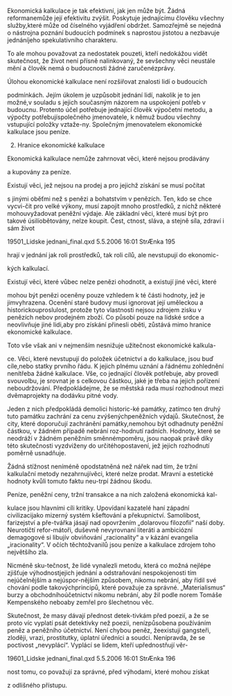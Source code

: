 
Ekonomická kalkulace je tak efektivní, jak jen může být. Žádná reformanemůže její efektivitu zvýšit. Poskytuje jednajícímu člověku všechny služby,které může od číselného vyjádření obdržet. Samozřejmě se nejedná o nástrojna poznání budoucích podmínek s naprostou jistotou a nezbavuje jednáníjeho spekulativního charakteru.

To ale mohou považovat za nedostatek pouzeti, kteří nedokážou vidět skutečnost, že život není přísně nalinkovaný, že sevšechny věci neustále mění a člověk nemá o budoucnosti žádné zaručenézprávy.

Úlohou ekonomické kalkulace není rozšiřovat znalosti lidí o budoucích

podmínkách. Jejím úkolem je uzpůsobit jednání lidí, nakolik je to jen možné,v souladu s jejich současným názorem na uspokojení potřeb v budoucnu. Protento účel potřebuje jednající člověk výpočetní metodu, a výpočty potřebujíspolečného jmenovatele, k němuž budou všechny vstupující položky vztaže-ny. Společným jmenovatelem ekonomické kalkulace jsou peníze.

2. Hranice ekonomické kalkulace

Ekonomická kalkulace nemůže zahrnovat věci, které nejsou prodávány

a kupovány za peníze.

Existují věci, jež nejsou na prodej a pro jejichž získání se musí počítat

s jinými oběťmi než s penězi a bohatstvím v penězích. Ten, kdo se chce vycvi-čit pro velké výkony, musí zapojit mnoho prostředků, z nichž některé mohouvyžadovat peněžní výdaje. Ale základní věci, které musí být pro takové úsilíobětovány, nelze koupit. Čest, ctnost, sláva, a stejně síla, zdraví i sám život

19501_Lidske jednani_final.qxd 5.5.2006 16:01 StrÆnka 195

hrají v jednání jak roli prostředků, tak roli cílů, ale nevstupují do ekonomic-

kých kalkulací.

Existují věci, které vůbec nelze penězi ohodnotit, a existují jiné věci, které

mohou být penězi oceněny pouze vzhledem k té části hodnoty, jež je jimvyhrazena. Ocenění staré budovy musí ignorovat její uměleckou a historickouproslulost, protože tyto vlastnosti nejsou zdrojem zisku v penězích nebov prodejném zboží. Co působí pouze na lidské srdce a neovlivňuje jiné lidi,aby pro získání přinesli oběti, zůstává mimo hranice ekonomické kalkulace.

Toto vše však ani v nejmenším nesnižuje užitečnost ekonomické kalkula-

ce. Věci, které nevstupují do položek účetnictví a do kalkulace, jsou buď cíle,nebo statky prvního řádu. K jejich plnému uznání a řádnému zohlednění nenítřeba žádné kalkulace. Vše, co jednající člověk potřebuje, aby provedl svouvolbu, je srovnat je s celkovou částkou, jaké je třeba na jejich pořízení neboudržování. Předpokládejme, že se městská rada musí rozhodnout mezi dvěmaprojekty na dodávku pitné vody.

Jeden z nich předpokládá demolici historic-ké památky, zatímco ten druhý tuto památku zachrání za cenu zvýšenýchpeněžních výdajů. Skutečnost, že city, které doporučují zachránění památky,nemohou být odhadnuty peněžní částkou, v žádném případě nebrání roz-hodnutí radních. Hodnoty, které se neodráží v žádném peněžním směnnémpoměru, jsou naopak právě díky této skutečnosti vyzdviženy do určitéhopostavení, jež jejich rozhodnutí poměrně usnadňuje.

Žádná stížnost neníméně opodstatněná než nářek nad tím, že tržní kalkulační metody nezahrnujívěci, které nelze prodat. Mravní a estetické hodnoty kvůli tomuto faktu neu-trpí žádnou škodu.

Peníze, peněžní ceny, tržní transakce a na nich založená ekonomická kal-

kulace jsou hlavními cíli kritiky. Upovídaní kazatelé haní západní civilizacijako mizerný systém kšeftování a překupnictví. Samolibost, farizejství a pře-tvářka jásají nad opovržením „dolarovou filozofií“ naší doby. Neurotičtí refor-mátoři, duševně nevyrovnaní literáti a ambiciózní demagogové si libujív obviňování „racionality“ a v kázání evangelia „iracionality“. V očích těchtožvanilů jsou peníze a kalkulace zdrojem toho největšího zla.

Nicméně sku-tečnost, že lidé vynalezli metodu, která co možná nejlépe zjišťuje výhodnostjejich jednání a odstraňování nespokojenosti tím nejúčelnějším a nejúspor-nějším způsobem, nikomu nebrání, aby řídil své chování podle takovýchprincipů, které považuje za správné. „Materialismus“ burzy a obchodníhoúčetnictví nikomu nebrání, aby žil podle norem Tomáše Kempenského neboaby zemřel pro šlechetnou věc.

Skutečnost, že masy dávají přednost detek-tivkám před poezií, a že se proto víc vyplatí psát detektivky než poezii, nenízpůsobena používáním peněz a peněžního účetnictví. Není chybou peněz, žeexistují gangsteři, zloději, vrazi, prostitutky, úplatní úředníci a soudci. Nenípravda, že se poctivost „nevyplácí“. Vyplácí se lidem, kteří upřednostňují věr-

19601_Lidske jednani_final.qxd 5.5.2006 16:01 StrÆnka 196

nost tomu, co považují za správné, před výhodami, které mohou získat

z odlišného přístupu.
